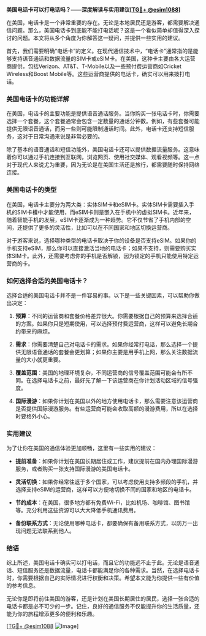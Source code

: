**美国电话卡可以打电话吗？——深度解读与实用建议[[TG💪+ @esim1088](https://t.me/s/esim1088)]**

在美国，电话卡是一个非常重要的存在。无论是本地居民还是游客，都需要解决通信问题。那么，美国电话卡到底能不能打电话呢？这是一个看似简单却值得深入探讨的问题。本文将从多个角度为你解答这一疑问，并提供一些实用的建议。

首先，我们需要明确“电话卡”的定义。在现代通信技术中，“电话卡”通常指的是能够支持语音通话和数据流量的SIM卡或eSIM卡。在美国，这种卡主要由各大运营商提供，包括Verizon、AT&T、T-Mobile以及一些预付费运营商如Cricket Wireless和Boost Mobile等。这些运营商提供的电话卡，确实可以用来拨打电话。

### 美国电话卡的功能详解

在美国，电话卡的主要功能是提供语音通话服务。当你购买一张电话卡时，你需要选择一个套餐，这个套餐通常会包含一定数量的通话分钟数。例如，有些套餐可能提供无限语音通话，而另一些则可能限制通话时间。此外，电话卡还支持短信服务，这对于日常沟通来说是非常必要的。

除了基本的语音通话和短信功能外，美国电话卡还可以提供数据流量服务。这意味着你可以通过手机连接到互联网，浏览网页、使用社交媒体、观看视频等。这一点对于现代人来说尤为重要，因为无论是在美国生活还是旅行，都需要随时保持网络连接。

### 美国电话卡的类型

在美国，电话卡主要分为两大类：实体SIM卡和eSIM卡。实体SIM卡需要插入手机的SIM卡槽中才能使用，而eSIM卡则是嵌入在手机中的虚拟SIM卡。近年来，随着智能手机的发展，eSIM卡逐渐成为一种趋势。它不仅节省了手机内部的空间，还提供了更多的灵活性，比如可以在不同国家和地区切换运营商。

对于游客来说，选择哪种类型的电话卡取决于你的设备是否支持eSIM。如果你的手机支持eSIM，那么你可以直接激活当地的电话卡；如果不支持，则需要购买实体SIM卡。此外，还需要考虑你的手机是否解锁，因为锁定的手机只能使用特定运营商的卡。

### 如何选择合适的美国电话卡？

选择合适的美国电话卡并不是一件容易的事。以下是一些关键因素，可以帮助你做出决定：

1. **预算**：不同的运营商和套餐价格差异很大。你需要根据自己的预算来选择合适的方案。如果你只是短期使用，可以选择预付费运营商，这样可以避免长期合约带来的麻烦。

2. **需求**：你需要清楚自己对电话卡的需求。如果你经常打电话，那么选择一个提供无限语音通话的套餐会更划算；如果你主要是用手机上网，那么关注数据流量的大小就更重要。

3. **覆盖范围**：美国的地理环境复杂，不同运营商的信号覆盖范围可能会有所不同。在选择电话卡之前，最好先了解一下该运营商在你计划活动区域的信号强度。

4. **国际漫游**：如果你计划在美国以外的地方使用电话卡，那么需要注意该运营商是否提供国际漫游服务。有些运营商可能会收取高额的漫游费用，所以在选择时要格外小心。

### 实用建议

为了让你在美国的通信体验更加顺畅，这里有一些实用的建议：

- **提前准备**：如果你计划在美国长期居住或工作，建议提前在国内办理国际漫游服务，或者购买一张支持国际漫游的美国电话卡。
  
- **灵活切换**：如果你经常往返于多个国家，可以考虑使用支持多频段的手机，并选择支持eSIM的运营商，这样可以方便地切换不同的国家和地区的电话卡。

- **节约成本**：在美国，很多地方都有免费Wi-Fi，比如机场、咖啡馆、图书馆等。充分利用这些资源可以大大降低手机通讯费用。

- **备份联系方式**：无论使用哪种电话卡，都要确保有备用联系方式，以防万一出现问题无法联系到他人。

### 结语

综上所述，美国电话卡确实可以打电话，而且它的功能远不止于此。无论是语音通话、短信服务还是数据流量，电话卡都能满足你的各种需求。当然，在选择电话卡时，你需要根据自己的实际情况进行权衡和决策。希望本文能为你提供一些有价值的参考信息。

无论你是即将前往美国的游客，还是计划在美国长期居住的居民，选择一张合适的电话卡都是必不可少的一步。记住，良好的通信服务不仅能提升你的生活质量，还能为你的旅程增添更多的便利和乐趣。

[[TG💪+ @esim1088](https://t.me/s/esim1088) ![Image](https://i.postimg.cc/4NQfJmqS/Snipaste-2025-05-13-00-14-12.png)]